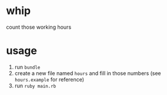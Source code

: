 # whip
count those working hours

# usage

1. run `bundle`
2. create a new file named `hours` and fill in those numbers (see `hours.example` for reference)
3. run `ruby main.rb`
